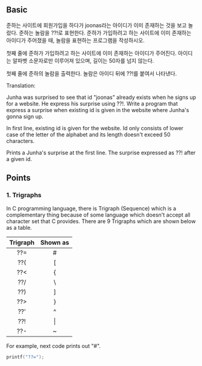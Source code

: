 ## Basic

준하는 사이트에 회원가입을 하다가 joonas라는 아이디가 이미 존재하는 것을 보고 놀랐다. 준하는 놀람을 ??!로 표현한다. 준하가 가입하려고 하는 사이트에 이미 존재하는 아이디가 주어졌을 때, 놀람을 표현하는 프로그램을 작성하시오.

첫째 줄에 준하가 가입하려고 하는 사이트에 이미 존재하는 아이디가 주어진다. 아이디는 알파벳 소문자로만 이루어져 있으며, 길이는 50자를 넘지 않는다.

첫째 줄에 준하의 놀람을 출력한다. 놀람은 아이디 뒤에 ??!를 붙여서 나타낸다.

Translation:

Junha was surprised to see that id "joonas" already exists when he signs up for a website. He express his surprise using ??!. Write a program that express a surprise when existing id is given in the website where Junha's gonna sign up.

In first line, existing id is given for the website. Id only consists of lower case of the letter of the alphabet and its length doesn't exceed 50 characters.

Prints a Junha's surprise at the first line. The surprise expressed as ??! after a given id.

## Points

### 1. Trigraphs

In C programming language, there is Trigraph (Sequence) which is a complementary thing because of some language which doesn't accept all character set that C provides. There are 9 Trigraphs which are shown below as a table.

| Trigraph | Shown as |
|:---:|:---:|
| ??= | # |
| ??( | [ |
| ??< | { |
| ??/ | \ |
| ??) | ] |
| ??> | } |
| ??' | ^ |
| ??! | \| |
| ??- | ~ |

For example, next code prints out "#".

```c
printf("??=");
```